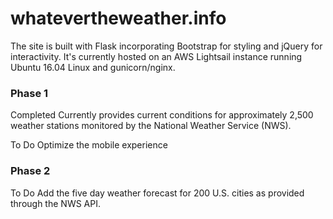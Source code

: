 # whatevertheweather.info

The site is built with Flask incorporating Bootstrap for styling and jQuery for interactivity.  It's currently hosted on an 
AWS Lightsail instance running Ubuntu 16.04 Linux and gunicorn/nginx.

### Phase 1
Completed
Currently provides current conditions for approximately 2,500 weather stations monitored by the National Weather Service (NWS).

To Do
Optimize the mobile experience

### Phase 2
To Do
Add the five day weather forecast for 200 U.S. cities as provided through the NWS API.
